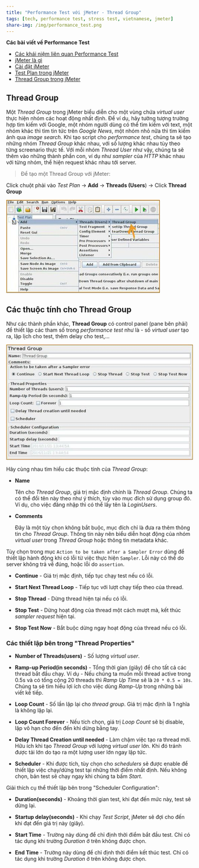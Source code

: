 ```yaml
---
title: "Performance Test với jMeter - Thread Group"
tags: [tech, performance test, stress test, vietnamese, jmeter]
share-img: /img/performance_test.png
---
```


**Các bài viết về Performance Test**

* [Các khái niệm liên quan Performance Test](https://phuongnq.me/2018-01-11-performance-test-with-jmeter-chapter01/)
* [jMeter là gì](https://phuongnq.me/2018-01-12-performance-test-with-jmeter-02/)
* [Cài đặt jMeter](https://phuongnq.me/2018-01-13-performance-test-with-jmeter-03/)
* [Test Plan trong jMeter](https://phuongnq.me/2018-01-14-performance-test-with-jmeter-04/)
* [Thread Group trong jMeter](https://phuongnq.me/2018-01-14-performance-test-with-jmeter-05/)

## Thread Group

Một *Thread Group* trong jMeter biểu diễn cho một vùng chứa *virtual user* thực hiện nhóm các hoạt động nhất định. Để ví dụ, hãy tưởng tượng trường hợp tìm kiếm với Google, một nhóm người dùng có thể tìm kiếm với text, một nhóm khác thì tìm tin tức trên *Google News*, một nhóm nhỏ nữa thì tìm kiếm ảnh qua *image search*. Khi tạo script cho *performance test*, chúng ta sẽ tạo những nhóm *Thread Group* khác nhau, với số lượng khác nhau tùy theo từng screenario thực tế. Với mỗi nhóm *Thread User* như vậy, chúng ta sẽ thêm vào những thành phần con, ví dụ như *sampler* của *HTTP* khác nhau với từng nhóm, thể hiện request khác nhau tới server.

<script async src="//pagead2.googlesyndication.com/pagead/js/adsbygoogle.js"></script>
<ins class="adsbygoogle"
     style="display:block; text-align:center;"
     data-ad-layout="in-article"
     data-ad-format="fluid"
     data-ad-client="ca-pub-2750437710821247"
     data-ad-slot="8905029259"></ins>
<script>
     (adsbygoogle = window.adsbygoogle || []).push({});
</script>

> Để tạo một Thread Group với jMeter:

Click chuột phải vào *Test Plan* -> **Add** -> **Threads (Users**) -> Click **Thread Group**

![Thread Group](/img/jmeter_thread_group.jpg)

## Các thuộc tính cho Thread Group

Như các thành phần khác, **Thread Group** có control panel (pane bên phải) để thiết lập các tham số trong *performance test* như là - số *virtual user* tạo ra, lập lịch cho test, thêm delay cho test,...

![Thread Group Properties](/img/jmeter_thread_group_property.jpg)

Hãy cùng nhau tìm hiểu các thuộc tính của *Thread Group*:

* **Name**

    Tên cho *Thread Group*, giá trị mặc định chính là *Thread Group*. Chúng ta có thể đổi tên này theo như ý thích, tùy vào mục đích sử dụng group đó. Ví dụ, cho việc đăng nhập thì có thể lấy tên là *LoginUsers*.

* **Comments**

    Đây là một tùy chọn không bắt buộc, mục đích chỉ là đưa ra thêm thông tin cho *Thread Group*. Thông tin này nên biểu diễn hoạt động của nhóm *virtual user* trong *Thread Group* hoặc thông tin metadata khác.

Tùy chọn trong mục `Action to be taken after a Sampler Error` dùng để thiết lập hành động khi có lỗi từ việc thực hiện `Sampler`. Lỗi này có thể do server không trả về đúng, hoặc lỗi do `assertion`.

* **Continue** - Giá trị mặc định, tiếp tục chạy test nếu có lỗi.

* **Start Next Thread Loop** - Tiếp tục với lượt chạy tiếp theo của thread.

* **Stop Thread** - Dừng thread hiện tại nếu có lỗi.


* **Stop Test** - Dừng hoạt động của thread một cách mượt mà, kết thúc *sampler request* hiện tại.

* **Stop Test Now** - Bắt buộc dừng ngay hoạt động của thread nếu có lỗi.

### Các thiết lập bên trong "Thread Properties"

* **Number of Threads(users)** - Số lượng *virtual user*.

* **Ramp-up Period(in seconds)** - Tổng thời gian (giây) để cho tất cả các thread bắt đầu chạy. Ví dụ - Nếu chúng ta muốn mỗi thread active trong 0.5s và có tổng cộng 20 threads thì *Ramp Up Time* sẽ là `20 * 0.5 = 10s`. Chúng ta sẽ tìm hiểu lợi ích cho việc dùng *Ramp-Up* trong những bài viết kế tiếp.

* **Loop Count** - Số lần lặp lại cho *thread group*. Giá trị mặc định là 1 nghĩa là không lặp lại.

* **Loop Count Forever** - Nếu tích chọn, giá trị *Loop Count* sẽ bị disable, lặp vô hạn cho đến đến khi dừng bằng tay.

* **Delay Thread Creation until needed** - Làm chậm việc tạo ra thread mới. Hữu ích khi tạo *Thread Group* với lượng *virtual user* lớn. Khi đó tránh được tải lớn do tạo ra một lượng user lớn ngay lập tức.

* **Scheduler** - Khi được tích, tùy chọn cho *schedulers* sẽ được enable để thiết lập việc chạy/dừng test tại những thời điểm nhất định. Nếu không chọn, bản test sẽ chạy ngay khi chúng ta bấm *Start*.

Giải thích cụ thể thiết lập bên trong "Scheduler Configuration":

* **Duration(seconds)** - Khoảng thời gian test, khi đạt đến mức này, test sẽ dừng lại.

* **Startup delay(seconds)** - Khi chạy *Test Script*, jMeter sẽ đợi cho đến khi đạt đến giá trị này (giây).

* **Start Time** - Trường này dùng để chỉ định thời điểm bắt đầu test. Chỉ có tác dụng khi trường *Duration* ở trên không được chọn.

* **End Time** - Trường này dùng để chỉ định thời điểm kết thúc test.  Chỉ có tác dụng khi trường *Duration* ở trên không được chọn.

<script async src="//pagead2.googlesyndication.com/pagead/js/adsbygoogle.js"></script>
<ins class="adsbygoogle"
     style="display:block; text-align:center;"
     data-ad-layout="in-article"
     data-ad-format="fluid"
     data-ad-client="ca-pub-2750437710821247"
     data-ad-slot="8905029259"></ins>
<script>
     (adsbygoogle = window.adsbygoogle || []).push({});
</script>